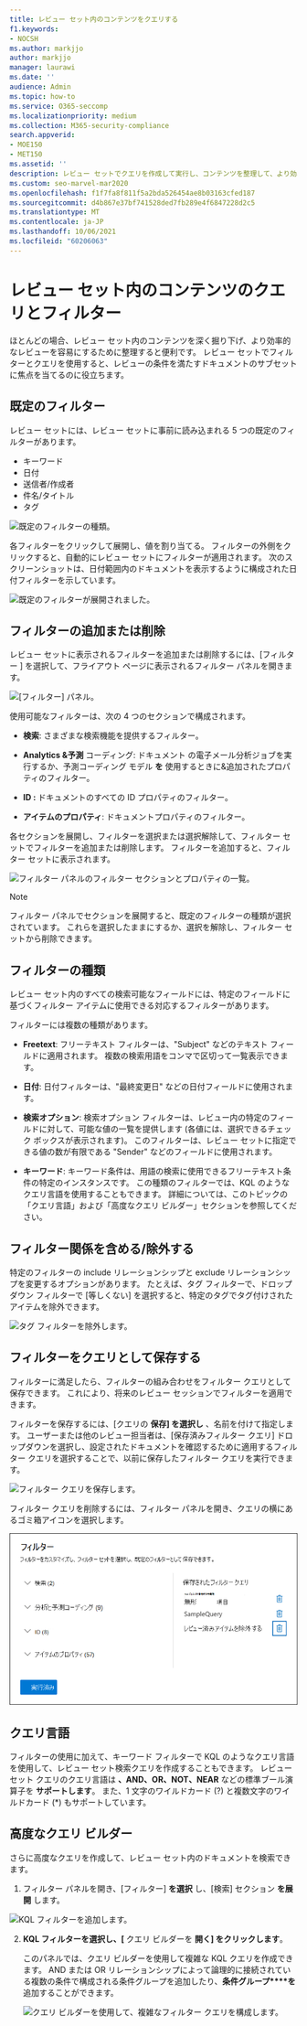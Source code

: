 ```yaml
---
title: レビュー セット内のコンテンツをクエリする
f1.keywords:
- NOCSH
ms.author: markjjo
author: markjjo
manager: laurawi
ms.date: ''
audience: Admin
ms.topic: how-to
ms.service: O365-seccomp
ms.localizationpriority: medium
ms.collection: M365-security-compliance
search.appverid:
- MOE150
- MET150
ms.assetid: ''
description: レビュー セットでクエリを作成して実行し、コンテンツを整理して、より効率的なレビューを行う方法についてAdvanced eDiscoveryします。
ms.custom: seo-marvel-mar2020
ms.openlocfilehash: f1f7fa8f811f5a2bda526454ae8b03163cfed187
ms.sourcegitcommit: d4b867e37bf741528ded7fb289e4f6847228d2c5
ms.translationtype: MT
ms.contentlocale: ja-JP
ms.lasthandoff: 10/06/2021
ms.locfileid: "60206063"
---
```

# <a name="query-and-filter-content-in-a-review-set"></a>レビュー セット内のコンテンツのクエリとフィルター

ほとんどの場合、レビュー セット内のコンテンツを深く掘り下げ、より効率的なレビューを容易にするために整理すると便利です。 レビュー セットでフィルターとクエリを使用すると、レビューの条件を満たすドキュメントのサブセットに焦点を当てるのに役立ちます。

## <a name="default-filters"></a>既定のフィルター

レビュー セットには、レビュー セットに事前に読み込まれる 5 つの既定のフィルターがあります。

- キーワード
- 日付
- 送信者/作成者
- 件名/タイトル
- タグ

![既定のフィルターの種類。](../media/DefaultFilterTypes.png)

各フィルターをクリックして展開し、値を割り当てる。 フィルターの外側をクリックすると、自動的にレビュー セットにフィルターが適用されます。 次のスクリーンショットは、日付範囲内のドキュメントを表示するように構成された日付フィルターを示しています。

![既定のフィルターが展開されました。](../media/ExpandedFilter.png)

## <a name="add-or-remove-filters"></a>フィルターの追加または削除

レビュー セットに表示されるフィルターを追加または削除するには、[フィルター  ] を選択して、フライアウト ページに表示されるフィルター パネルを開きます。 

![[フィルター] パネル。](../media/FilterPanel.png)

使用可能なフィルターは、次の 4 つのセクションで構成されます。

- **検索**: さまざまな検索機能を提供するフィルター。

- **Analytics &予測** コーディング: ドキュメント の電子メール分析ジョブを実行するか、予測コーディング モデル **を** 使用するときに&追加されたプロパティのフィルター。

- **ID :** ドキュメントのすべての ID プロパティのフィルター。

- **アイテムのプロパティ**: ドキュメントプロパティのフィルター。 

各セクションを展開し、フィルターを選択または選択解除して、フィルター セットでフィルターを追加または削除します。 フィルターを追加すると、フィルター セットに表示されます。 

![フィルター パネルのフィルター セクションとプロパティの一覧。](../media/FilterPanel2.png)

> [!NOTE]
> フィルター パネルでセクションを展開すると、既定のフィルターの種類が選択されています。 これらを選択したままにするか、選択を解除し、フィルター セットから削除できます。 

## <a name="filter-types"></a>フィルターの種類

レビュー セット内のすべての検索可能なフィールドには、特定のフィールドに基づくフィルター アイテムに使用できる対応するフィルターがあります。

フィルターには複数の種類があります。

- **Freetext**: フリーテキスト フィルターは、"Subject" などのテキスト フィールドに適用されます。 複数の検索用語をコンマで区切って一覧表示できます。

- **日付**: 日付フィルターは、"最終変更日" などの日付フィールドに使用されます。

- **検索オプション**: 検索オプション フィルターは、レビュー内の特定のフィールドに対して、可能な値の一覧を提供します (各値には、選択できるチェック ボックスが表示されます)。 このフィルターは、レビュー セットに指定できる値の数が有限である "Sender" などのフィールドに使用されます。

- **キーワード**: キーワード条件は、用語の検索に使用できるフリーテキスト条件の特定のインスタンスです。 この種類のフィルターでは、KQL のようなクエリ言語を使用することもできます。 詳細については、このトピックの「クエリ言語」および「高度なクエリ ビルダー」セクションを参照してください。

## <a name="include-and-exclude-filter-relationships"></a>フィルター関係を含める/除外する

特定のフィルターの include リレーションシップと exclude リレーションシップを変更するオプションがあります。 たとえば、タグ フィルターで、ドロップダウン フィルターで [等しくない] を選択すると、特定のタグでタグ付けされたアイテムを除外できます。 

![タグ フィルターを除外します。](../media/TagFilterExclude.png)

## <a name="save-filters-as-queries"></a>フィルターをクエリとして保存する

フィルターに満足したら、フィルターの組み合わせをフィルター クエリとして保存できます。 これにより、将来のレビュー セッションでフィルターを適用できます。

フィルターを保存するには、[クエリの **保存] を選択し** 、名前を付けて指定します。 ユーザーまたは他のレビュー担当者は、[保存済みフィルター クエリ] ドロップダウンを選択し、設定されたドキュメントを確認するために適用するフィルター クエリを選択することで、以前に保存したフィルター クエリを実行できます。 

![フィルター クエリを保存します。](../media/SaveFilterQuery.png)

フィルター クエリを削除するには、フィルター パネルを開き、クエリの横にあるゴミ箱アイコンを選択します。

![フィルター クエリを削除します。](../media/DeleteFilterQuery.png)

## <a name="query-language"></a>クエリ言語

フィルターの使用に加えて、キーワード フィルターで KQL のようなクエリ言語を使用して、レビュー セット検索クエリを作成することもできます。 レビュー セット クエリのクエリ言語は **、AND、OR、NOT、NEAR** などの標準ブール演算子を **サポートします**。  また、1 文字のワイルドカード (?) と複数文字のワイルドカード (*) もサポートしています。

## <a name="advanced-query-builder"></a>高度なクエリ ビルダー

さらに高度なクエリを作成して、レビュー セット内のドキュメントを検索できます。

1. フィルター パネルを開き、[フィルター] **を選択** し、[検索] セクション **を展開** します。

  ![KQL フィルターを追加します。](../media/AddKQLFilter.png)

2. **KQL フィルターを選択し、[** クエリ ビルダーを **開く] をクリックします**。

   このパネルでは、クエリ ビルダーを使用して複雑な KQL クエリを作成できます。 AND または OR リレーションシップによって論理的に接続されている複数の条件で構成される条件グループを追加したり、**条件グループ****を** 追加することができます。

   ![クエリ ビルダーを使用して、複雑なフィルター クエリを構成します。](../media/ComplexQuery.png)
